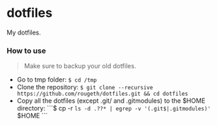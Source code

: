 # dotfiles

My dotfiles.

### How to use

> Make sure to backup your old dotfiles.

* Go to tmp folder: `$ cd /tmp`
* Clone the repository: `$ git clone --recursive https://github.com/rougeth/dotfiles.git && cd dotfiles`
* Copy all the dotfiles (except .git/ and .gitmodules) to the $HOME directory: ```$ cp -r `ls -d .??* | egrep -v '(.git$|.gitmodules)'` $HOME ```
